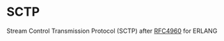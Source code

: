 # SCTP
Stream Control Transmission Protocol (SCTP) after [RFC4960](https://tools.ietf.org/html/rfc4960) for ERLANG
